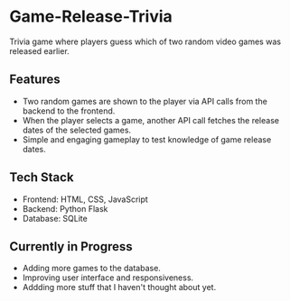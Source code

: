 # Game-Release-Trivia  
Trivia game where players guess which of two random video games was released earlier.

## Features  
- Two random games are shown to the player via API calls from the backend to the frontend.
- When the player selects a game, another API call fetches the release dates of the selected games.
- Simple and engaging gameplay to test knowledge of game release dates.

## Tech Stack  
- Frontend: HTML, CSS, JavaScript  
- Backend: Python Flask  
- Database: SQLite

## Currently in Progress  
- Adding more games to the database.
- Improving user interface and responsiveness.
- Addding more stuff that I haven't thought about yet.
